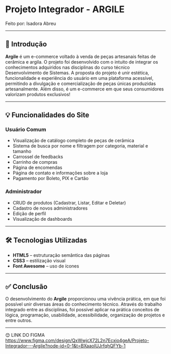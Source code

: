 # Projeto Integrador - ARGILE

Feito por: Isadora Abreu

---

## 🎯 Introdução

**Argile** é um e-commerce voltado à venda de peças artesanais feitas de cerâmica e argila. O projeto foi desenvolvido com o intuito de integrar os conhecimentos adquiridos nas disciplinas do curso técnico Desenvolvimento de Sistemas.
A proposta do projeto é unir estética, funcionalidade e experiência do usuário em uma plataforma acessível, permitindo a divulgação e comercialização de peças únicas produzidas artesanalmente. Além disso, é um e-commerce em que seus consumidores valorizam produtos exclusivos!

---

## 💡 Funcionalidades do Site

### Usuário Comum

- Visualização de catálogo completo de peças de cerâmica
- Sistema de busca por nome e filtragem por categoria, material e tamanho
- Carrossel de feedbacks
- Carrinho de compras
- Página de encomendas
- Página de contato e informações sobre a loja
- Pagamento por Boleto, PIX e Cartão

### Administrador

- CRUD de produtos (Cadastrar, Listar, Editar e Deletar)
- Cadastro de novos administradores
- Edição de perfil
- Visualização de dashboards

---

## 🛠 Tecnologias Utilizadas

- **HTML5** – estruturação semântica das páginas  
- **CSS3** – estilização visual 
- **Font Awesome** – uso de ícones 

---

## ✅ Conclusão

O desenvolvimento do **Argile** proporcionou uma vivência prática, em que foi possível unir diversas áreas do conhecimento técnico. Através do trabalho integrado entre as disciplinas, foi possível aplicar na prática conceitos de lógica, programação, usabilidade, acessibilidade, organização de projetos e entre outros.

---

😊 LINK DO FIGMA 
https://www.figma.com/design/QxWwjcX72L2n7Ecxio4geA/Projeto-Integrador---Argile?node-id=0-1&t=BXaaoIUJrfqhQFYb-1
